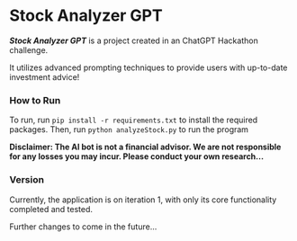 # Stock Analyzer GPT

***Stock Analyzer GPT*** is a project created in an ChatGPT Hackathon challenge. 

It utilizes advanced prompting techniques to provide users with up-to-date investment advice!

### How to Run

To run, run `pip install -r requirements.txt` to install the required packages. Then, run `python analyzeStock.py` to run the program

**Disclaimer: The AI bot is not a financial advisor. We are not responsible for any losses you may incur. Please conduct your own research...**

### Version
Currently, the application is on iteration 1, with only its core functionality completed and tested. 

Further changes to come in the future...
